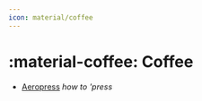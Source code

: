 ```yaml
---
icon: material/coffee
---
```

# :material-coffee: Coffee

* [Aeropress](aeropress.md) *how to 'press*
